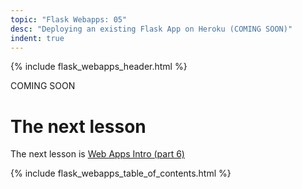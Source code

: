 ```yaml
---
topic: "Flask Webapps: 05"
desc: "Deploying an existing Flask App on Heroku (COMING SOON)"
indent: true
---
```


{% include flask_webapps_header.html %}

COMING SOON

# The next lesson

The next lesson is [Web Apps Intro (part 6)](/tutorials/flask_webapps_06/)

{% include flask_webapps_table_of_contents.html %}
